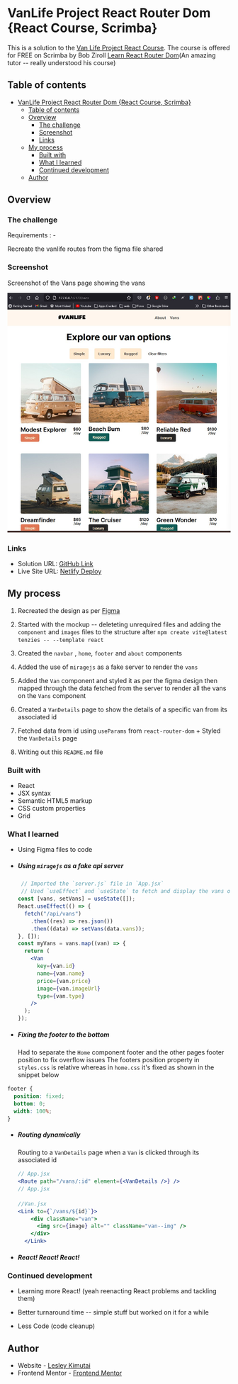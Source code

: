 # VanLife Project React Router Dom {React Course, Scrimba}

This is a solution to the [Van Life Project React Course](https://scrimba.com/playlist/pK3JwPTg).
The course is offered for FREE on Scrimba by Bob Ziroll [Learn React Router Dom](https://scrimba.com/learn/learnreact)(An amazing tutor -- really understood his course)


## Table of contents

- [VanLife Project React Router Dom {React Course, Scrimba}](#vanlife-project-react-router-dom-react-course-scrimba)
  - [Table of contents](#table-of-contents)
  - [Overview](#overview)
    - [The challenge](#the-challenge)
    - [Screenshot](#screenshot)
    - [Links](#links)
  - [My process](#my-process)
    - [Built with](#built-with)
    - [What I learned](#what-i-learned)
    - [Continued development](#continued-development)
  - [Author](#author)

## Overview

### The challenge

Requirements : -

Recreate the vanlife routes from the figma file shared

### Screenshot

Screenshot of the Vans page showing the vans

![](./src/assets/images/vansscreenshot.jpg)

### Links

- Solution URL: [GitHub Link](https://github.com/Javascript30/vanlife.git)
- Live Site URL: [Netlify Deploy](https://vannlife.netlify.app/)

## My process

1. Recreated the design as per [Figma](hhttps://www.figma.com/file/igDA2NiMDhoaIIAqm5EnTq/%23VanLife?t=rtzs9MOecAOmAe5p-0)

2. Started with the mockup -- deleteting unrequired files and adding the `component` and `images` files to the structure after `npm create vite@latest tenzies -- --template react`
   
3. Created the `navbar` , `home`, `footer` and `about` components
   
4. Added the use of `miragejs` as a fake server to render the `vans`
   
5. Added the `Van` component and styled it as per the figma design then  mapped through the data fetched from the server to render all the vans on the `Vans` component
   
6. Created a `VanDetails` page to show the details of a specific van from its associated id
   
7. Fetched data from id using `useParams` from `react-router-dom` +  Styled the `VanDetails` page 

8. Writing out this `README.md` file

### Built with

- React
- JSX syntax
- Semantic HTML5 markup
- CSS custom properties
- Grid

### What I learned

- Using Figma files to code

- ##### Using `miragejs` as a fake api server
   
  ```jsx
   // Imported the `server.js` file in `App.jsx`
   // Used `useEffect` and `useState` to fetch and display the vans on the `Vans` page
  const [vans, setVans] = useState([]);
  React.useEffect(() => {
    fetch("/api/vans")
      .then((res) => res.json())
      .then((data) => setVans(data.vans));
  }, []);
  const myVans = vans.map((van) => {
    return (
      <Van
        key={van.id}
        name={van.name}
        price={van.price}
        image={van.imageUrl}
        type={van.type}
      />
    );
  });
  ```

- ##### Fixing the footer to the bottom
  Had to separate the `Home` component footer and the other pages footer position to fix overflow issues
  The footers position property in `styles.css` is relative whereas in `home.css` it's fixed as shown in the snippet below
```css
footer {
  position: fixed;
  bottom: 0;
  width: 100%;
}
```

- ##### Routing dynamically
  Routing to a `VanDetails` page when a `Van` is clicked through its associated id
  ```jsx
  // App.jsx
  <Route path="/vans/:id" element={<VanDetails />} />
  // App.jsx

  //Van.jsx
  <Link to={`/vans/${id}`}>
      <div className="van">
        <img src={image} alt="" className="van--img" />
      </div>
    </Link>
  ``` 


- ##### React! React! React!

### Continued development

- Learning more React! (yeah reenacting React problems and tackling them)

- Better turnaround time -- simple stuff but worked on it for a while

- Less Code (code cleanup)

## Author

- Website - [Lesley Kimutai](https://leskim.github.io/myweb/)
- Frontend Mentor - [Frontend Mentor](https://www.frontendmentor.io/profile/Leskim)
